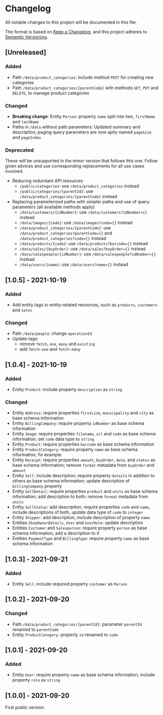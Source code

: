 # Changelog
All notable changes to this project will be documented in this file.

The format is based on [Keep a Changelog](https://keepachangelog.com/en/1.0.0/),
and this project adheres to [Semantic Versioning](https://semver.org/spec/v2.0.0.html).

## [Unreleased]

### Added
- Path `/data/product_categories`: include method `POST` for creating new categories
- Path `/data/product_categories/{parentCode}` with methods `GET`, `PUT` and `DELETE`, to manage product categories

### Changed
- __Breaking change__: Entity `Person`: property `name` split into two, `firstName` and `lastName`
- Paths in `/data` without path parameters: Updated summary and description; paging query parameters are now aptly named `pageSize` and `pageIndex`

### Deprecated
These will be unsupported in the minor version that follows this one.
Follow given advices and use corresponding replacements for all use cases involved.

- Reducing redundant API resources
  - `/public/categories`: use `/data/product_categories` instead
  - `/public/categories/{parentId}`: use `/data/product_categories/{parentCode}` instead
- Replacing parameterized paths with simpler paths and use of query parameters (all available methods apply)
  - `/data/customers/{idNumber}`: use `/data/customers?idNumber={}` instead
  - `/data/images/{code}`: use `/data/images?code={}` instead
  - `/data/product_categories/{parentCode}`: use `/data/product_categories?parentCode={}` and `/data/product_categories?code={}` instead
  - `/data/products/{code}`: use `/data/products?barcode={}` instead
  - `/data/sales/{buyOrder}`: use `/data/sales?buyOrder={}` instead
  - `/data/salespeople/{idNumber}`: use `/data/salespeople?idNumber={}` instead
  - `/data/users/{name}`: use `/data/users?name={}` instead

## [1.0.5] - 2021-10-19

### Added
- Add entity tags to entity-related resources, such as `products`, `customers` and `sales`

### Changed
- Path `/data/people`: change `operationId`
- Update tags:
  - remove `fetch`, `one`, `many` and `existing`
  - add `fetch-one` and `fetch-many`


## [1.0.4] - 2021-10-19

### Added
- Entity `Product`: include property `description` as `string`

### Changed
- Entity `Address`: require properties `firstLine`, `municipality` and `city` as base schema information
- Entity `BillingCompany`: require property `idNumber` as base schema information
- Entity `Image`: require properties `filename`, `url` and `code` as base schema information; set `code` data type to `string`
- Entity `Product`: require properties `barcode` as base schema information
- Entity `ProductCategory`: require property `name` as base schema information; fix example
- Entity `Receipt`: require properties `amount`, `buyOrder`, `date`, and `status` as base schema information; remove `format` metadata from `buyOrder` and `amount`
- Entity `Sell`: include description; require property `details` in addition to others as base schema information; update description of `billingCompany` property
- Entity `SellDetail`: require properties `product` and `units` as base schema information; add description to both; remove `format` metadata from `units`
- Entity `SellStatus`: add description, require properties `code` and `name`, include descriptions of both, update data type of `code` to `integer`
- Entity `Shipper`: add description, include description of property `name`
- Entities `ShopOwnerDetails`, `User` and `UserRole`: update description
- Entities `Customer` and `Salesperson`: require property `person` as base schema information; add a description to it
- Entities `PaymentType` and `BillingType`: require property `name` as base schema information


## [1.0.3] - 2021-09-21

### Added
- Entity `Sell`: include required property `customer` as `Person`


## [1.0.2] - 2021-09-20

### Changed
- Path `/data/product_categories/{parentId}`: parameter `parentId` renamed to `parentCode`
- Entity `ProductCategory`: property `id` renamed to `code`


## [1.0.1] - 2021-09-20

### Added
- Entity `User`: require property `name` as base schema information; include property `role` as `string`


## [1.0.0] - 2021-09-20

First public version.
